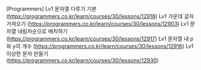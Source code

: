 [Programmers]
Lv1 문자열 다루기 기본 (https://programmers.co.kr/learn/courses/30/lessons/12918)
Lv1 가운데 글자 가져오기 (https://programmers.co.kr/learn/courses/30/lessons/12903)
Lv1 문자열 내림차순으로 배치하기 (https://programmers.co.kr/learn/courses/30/lessons/12917)
Lv1 문자열 내 p와 y의 개수 (https://programmers.co.kr/learn/courses/30/lessons/12916)
Lv1 이상한 문자 만들기 (https://programmers.co.kr/learn/courses/30/lessons/12930)
